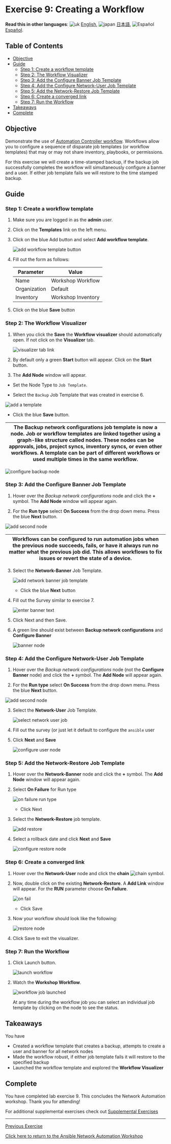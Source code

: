 # Exercise 9: Creating a Workflow

**Read this in other languages**: ![uk](https://github.com/ansible/workshops/raw/devel/images/uk.png) [English](README.md),  ![japan](https://github.com/ansible/workshops/raw/devel/images/japan.png) [日本語](README.ja.md), ![Español](https://github.com/ansible/workshops/raw/devel/images/es.png) [Español](README.es.md).

## Table of Contents

* [Objective](#objective)
* [Guide](#guide)
  * [Step 1: Create a workflow template](#step-1-create-a-workflow-template)
  * [Step 2: The Workflow Visualizer](#step-2-the-workflow-visualizer)
  * [Step 3: Add the Configure Banner Job Template](#step-3-add-the-configure-banner-job-template)
  * [Step 4: Add the Configure Network-User Job Template](#step-4-add-the-configure-network-user-job-template)
  * [Step 5: Add the Network-Restore Job Template](#step-5-add-the-network-restore-job-template)
  * [Step 6: Create a converged link](#step-6-create-a-converged-link)
  * [Step 7: Run the Workflow](#step-7-run-the-workflow)
* [Takeaways](#takeaways)
* [Complete](#complete)

## Objective

Demonstrate the use of [Automation Controller workflow](https://docs.ansible.com/automation-controller/latest/html/userguide/workflows.html).  Workflows allow you to configure a sequence of disparate job templates (or workflow templates) that may or may not share inventory, playbooks, or permissions.

For this exercise we will create a time-stamped backup, if the backup job successfully completes the workflow will simultaneously configure a banner and a user.  If either job template fails we will restore to the time stamped backup.

## Guide

### Step 1: Create a workflow template

1. Make sure you are logged in as the **admin** user.

2. Click on the **Templates** link on the left menu.

3. Click on the blue Add button and select  **Add workflow template**.

   ![add workflow template button](images/controller_add_workflow.png)

4. Fill out the form as follows:

   | Parameter | Value |
   |---|---|
   | Name  | Workshop Workflow  |
   |  Organization |  Default |
   |  Inventory |  Workshop Inventory |

5. Click on the blue **Save** button

### Step 2: The Workflow Visualizer

1. When you click the **Save** the **Workflow visualizer** should automatically open.  If not click on the  **Visualizer** tab.

   ![visualizer tab link](images/visualizer_tab.png)

2. By default only a green **Start** button will appear.  Click on the **Start** button.

3. The **Add Node** window will appear.  

  * Set the Node Type to `Job Template`.

  * Select the `Backup` Job Template that was created in exercise 6.

   ![add a template](images/add_backup_node.png)

  * Click the blue **Save** button.

  <table>
  <thead>
    <tr>
      <th>The <b>Backup network configurations</b> job template is now a node.  Job or workflow templates are linked together using a graph-like structure called nodes. These nodes can be approvals, jobs, project syncs, inventory syncs, or even other workflows. A template can be part of different workflows or used multiple times in the same workflow. </th>
    </tr>
  </thead>
  </table>

   ![configure backup node](images/step2_workflow.png)

### Step 3: Add the Configure Banner Job Template

1. Hover over the *Backup network configurations* node and click the **+** symbol.  The **Add Node** window will appear again.

2.  For the **Run type** select **On Success** from the drop down menu.  Press the blue **Next** button.

   ![add second node](images/step3_add_node.png)

   <table>
   <thead>
     <tr>
       <th>Workflows can be configured to run automation jobs when the previous node succeeds, fails, or have it always run no matter what the previous job did.  This allows workflows to fix issues or revert the state of a device.
       </th>
     </tr>
   </thead>
   </table>

3. Select the **Network-Banner** Job Template.

   ![add network banner job template](images/step3_add_network_banner.png)

   * Click the blue **Next** button

4. Fill out the Survey similar to exercise 7.

   ![enter banner text](images/step3_add_network_survey.png)

5. Click Next and then Save.

4. A green line should exist between **Backup network configurations** and **Configure Banner**

   ![banner node](images/step3_final.png)

### Step 4: Add the Configure Network-User Job Template

1. Hover over the *Backup network configurations* node (not the **Configure Banner** node) and click the **+** symbol.  The **Add Node** will appear again.

2.  For the **Run type** select **On Success** from the drop down menu.  Press the blue **Next** button.

   ![add second node](images/step3_add_node.png)

3. Select the **Network-User** Job Template.  

   ![select network user job](images/step4_add_node.png)

4. Fill out the survey (or just let it default to configure the `ansible` user

5. Click **Next** and **Save**

   ![configure user node](images/step4_final.png)

### Step 5: Add the Network-Restore Job Template

1. Hover over the **Network-Banner** node and click the **+** symbol.  The **Add Node** window will appear again.

2. Select **On Failure** for Run type

   ![on failure run type](images/step5_on_failure.png)

   * Click Next

3. Select the **Network-Restore** job template.

   ![add restore](images/step5_add_node_restore.png)

4. Select a rollback date and click **Next** and **Save**

   ![configure restore node](images/step5_final.png)


### Step 6: Create a converged link

1. Hover over the **Network-User** node and click the **chain** ![chain](images/chain.png) symbol.

2. Now, double click on the existing **Network-Restore**.  A **Add Link** window will appear.  For the **RUN** parameter choose **On Failure**.

   ![on fail](images/step6_on_fail.png)

   *  Click Save

3. Now your workflow should look like the following:

   ![restore node](images/step6_complete_workflow.png)

4. Click Save to exit the visualizer.

### Step 7: Run the Workflow

1. Click Launch button.

   ![launch workflow](images/step7_launch.png)

2. Watch the **Workshop Workflow**.

   ![workflow job launched](images/step7_final.png)

   At any time during the workflow job you can select an individual job template by clicking on the node to see the status.

## Takeaways

You have

* Created a workflow template that creates a backup, attempts to create a user and banner for all network nodes
* Made the workflow robust, if either job template fails it will restore to the specified backup
* Launched the workflow template and explored the **Workflow Visualizer**

## Complete

You have completed lab exercise 9.  This concludes the Network Automation workshop.  Thank you for attending!

For additional supplemental exercises check out [Supplemental Exercises](../supplemental/README.md)

---
[Previous Exercise](../8-controller-rbac/README.md)

[Click here to return to the Ansible Network Automation Workshop](../README.md)

